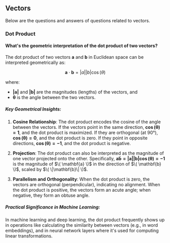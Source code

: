 ## Vectors

Below are the questions and answers of questions related to vectors.

### Dot Product
#### What's the geometric interpretation of the dot product of two vectors?

The dot product of two vectors $`\mathbf{a}`$ and $`\mathbf{b}`$ in Euclidean space can be interpreted geometrically as:

$$
\mathbf{a} \cdot \mathbf{b} = \vert{a}\vert \vert{b}\vert \cos(\theta)
$$

where:
- $`\mathbf{\vert{a}\vert}`$ and $`\mathbf{\vert{b}\vert}`$ are the magnitudes (lengths) of the vectors, and
- $`\mathbf{\theta}`$ is the angle between the two vectors.

##### Key Geometrical Insights:
1. **Cosine Relationship**: The dot product encodes the cosine of the angle between the vectors. If the vectors point in the same direction, $`\mathbf{\cos(\theta) = 1}`$, and the dot product is maximized. If they are orthogonal (at 90°), $`\mathbf{\cos(\theta) = 0}`$, and the dot product is zero. If they point in opposite directions, $`\mathbf{\cos(\theta) = -1}`$, and the dot product is negative.
   
2. **Projection**: The dot product can also be interpreted as the magnitude of one vector projected onto the other. Specifically, $`\mathbf{a \dot b = \vert{a}\vert \vert{b}\vert \cos(\theta) = -1}`$ is the magnitude of $`\( \mathbf{a} \)`$ in the direction of $`\( \mathbf{b} \)`$, scaled by $`\( \|\mathbf{b}\| \)`$.

3. **Parallelism and Orthogonality**: When the dot product is zero, the vectors are orthogonal (perpendicular), indicating no alignment. When the dot product is positive, the vectors form an acute angle; when negative, they form an obtuse angle.

##### Practical Significance in Machine Learning:
In machine learning and deep learning, the dot product frequently shows up in operations like calculating the similarity between vectors (e.g., in word embeddings), and in neural network layers where it's used for computing linear transformations.
